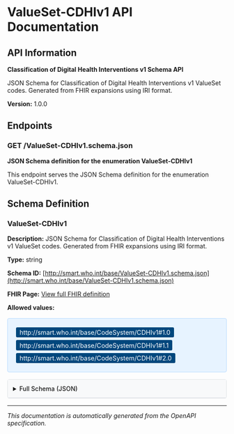 # ValueSet-CDHIv1 API Documentation

<!-- This content is automatically generated from ValueSet-CDHIv1.openapi.json -->

## API Information

**Classification of Digital Health Interventions v1 Schema API**

JSON Schema for Classification of Digital Health Interventions v1 ValueSet codes. Generated from FHIR expansions using IRI format.

**Version:** 1.0.0

## Endpoints

### GET /ValueSet-CDHIv1.schema.json

**JSON Schema definition for the enumeration ValueSet-CDHIv1**

This endpoint serves the JSON Schema definition for the enumeration ValueSet-CDHIv1.

## Schema Definition

### ValueSet-CDHIv1

**Description:** JSON Schema for Classification of Digital Health Interventions v1 ValueSet codes. Generated from FHIR expansions using IRI format.

**Type:** string

**Schema ID:** [http://smart.who.int/base/ValueSet-CDHIv1.schema.json](http://smart.who.int/base/ValueSet-CDHIv1.schema.json)

**FHIR Page:** [View full FHIR definition](ValueSet-CDHIv1.html)

**Allowed values:**

<div class="enum-values">
<span class="enum-value">http://smart.who.int/base/CodeSystem/CDHIv1#1.0</span>
<span class="enum-value">http://smart.who.int/base/CodeSystem/CDHIv1#1.1</span>
<span class="enum-value">http://smart.who.int/base/CodeSystem/CDHIv1#2.0</span>
</div>

<details>
<summary>Full Schema (JSON)</summary>

```json
{
  "$schema": "https://json-schema.org/draft/2020-12/schema",
  "$id": "http://smart.who.int/base/ValueSet-CDHIv1.schema.json",
  "title": "Classification of Digital Health Interventions v1 Schema",
  "description": "JSON Schema for Classification of Digital Health Interventions v1 ValueSet codes. Generated from FHIR expansions using IRI format.",
  "type": "string",
  "enum": [
    "http://smart.who.int/base/CodeSystem/CDHIv1#1.0",
    "http://smart.who.int/base/CodeSystem/CDHIv1#1.1",
    "http://smart.who.int/base/CodeSystem/CDHIv1#2.0"
  ],
  "narrative": "This schema validates IRI-formatted codes for the Classification of Digital Health Interventions v1 ValueSet. Each enum value includes the system URI in the format {systemuri}#{code} to match JSON-LD enumeration IRIs. Display values are available at http://smart.who.int/base/ValueSet-CDHIv1.displays.json. For a complete listing of all ValueSets, see artifacts.html#terminology-value-sets.",
  "fhir:displays": "http://smart.who.int/base/ValueSet-CDHIv1.displays.json",
  "fhir:valueSet": "http://smart.who.int/base/ValueSet/CDHIv1",
  "fhir:version": "0.3.0",
  "fhir:expansionTimestamp": "2023-10-01T12:00:00Z"
}
```

</details>


<style>
/* Schema documentation styling that integrates with IG theme */
.enum-values {
  background-color: #e7f3ff;
  border: 1px solid #b8daff;
  border-radius: 4px;
  padding: 1rem;
  margin: 1rem 0;
}

.enum-value {
  display: inline-block;
  background-color: #00477d;
  color: white;
  padding: 0.2rem 0.5rem;
  border-radius: 3px;
  margin: 0.2rem;
  font-size: 0.9rem;
  text-decoration: none;
}

.enum-value a {
  color: white;
  text-decoration: none;
}

.enum-value:hover, .enum-value a:hover {
  background-color: #0070A1;
  color: white;
  text-decoration: none;
}

.enum-truncated {
  margin-top: 0.5rem;
  font-style: italic;
  color: #6c757d;
}

details {
  margin: 1rem 0;
  border: 1px solid #dee2e6;
  border-radius: 4px;
  padding: 0;
}

details summary {
  background: #f8f9fa;
  padding: 0.75rem;
  cursor: pointer;
  border-bottom: 1px solid #dee2e6;
  font-weight: 500;
}

details[open] summary {
  border-bottom: 1px solid #dee2e6;
}

details pre {
  margin: 1rem;
  background: #f8f9fa;
  border: 1px solid #e9ecef;
  border-radius: 4px;
  padding: 1rem;
  overflow-x: auto;
}
</style>

---

*This documentation is automatically generated from the OpenAPI specification.*
